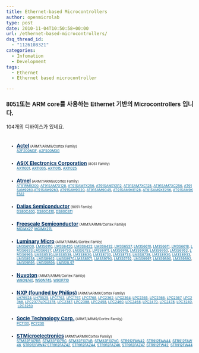 ```yaml
---
title: Ethernet-based Microcontrollers
author: openmicrolab
type: post
date: 2010-11-04T10:50:58+00:00
url: /ethernet-based-microcontrollers/
dsq_thread_id:
  - "1126108321"
categories:
  - Infomation
  - Development
tags:
  - Ethernet
  - Ethernet based microcontroller

---
```

<SPAN style="WIDOWS: 2; TEXT-TRANSFORM: none; TEXT-INDENT: 0px; BORDER-COLLAPSE: separate; FONT: medium Gulim; WHITE-SPACE: normal; ORPHANS: 2; LETTER-SPACING: normal; COLOR: rgb(0,0,0); WORD-SPACING: 0px; -webkit-border-horizontal-spacing: 0px; -webkit-border-vertical-spacing: 0px; -webkit-text-decorations-in-effect: none; -webkit-text-size-adjust: auto; -webkit-text-stroke-width: 0px" class=Apple-style-span><SPAN style="BORDER-COLLAPSE: collapse; FONT-FAMILY: verdana, sans-serif; FONT-SIZE: 13px" class=Apple-style-span>  


<H1 style="MARGIN-TOP: 0px; FONT: bold 16pt verdana, sans-serif; PADDING-TOP: 6px">
  <SPAN style="FONT-SIZE: 12pt">8051또는 ARM core를 사용하는 Ethernet 기반의 Microcontrollers 입니다.</SPAN>
</H1>

  


<P style="PADDING-BOTTOM: 0px; MARGIN: 16px 0px; PADDING-LEFT: 0px; PADDING-RIGHT: 0px; FONT-SIZE: 10pt; PADDING-TOP: 0px">
  104개의 디바이스가 있네요.
</P>

  
<DIV class=dds>  


<UL style="PADDING-BOTTOM: 0px; LIST-STYLE-TYPE: square; MARGIN: 6px 0px 16px 28px; PADDING-LEFT: 0px; PADDING-RIGHT: 0px; FONT-SIZE: 10pt; PADDING-TOP: 0px">
  <br /> 
  
  <LI style="PADDING-BOTTOM: 2px; MARGIN: 0px; PADDING-LEFT: 0px; PADDING-RIGHT: 0px; FONT-SIZE: 7pt; PADDING-TOP: 2px">
    <A style="COLOR: rgb(0,51,102); FONT-SIZE: 10pt; FONT-WEIGHT: bold" class=vn href="http://www.keil.com/dd/chips/actel/arm.htm">Actel</A><SPAN class=Apple-converted-space>&nbsp;</SPAN>(ARM7/ARM9/Cortex Family)<br /> <A style="COLOR: rgb(0,102,153)" href="http://www.keil.com/dd/chip/5028.htm" target="">A2F200M3F</A>,<SPAN class=Apple-converted-space>&nbsp;</SPAN><A style="COLOR: rgb(0,102,153)" href="http://www.keil.com/dd/chip/5139.htm">A2F500M3G</A>
  </LI>
  <br /> 
  
  <LI style="PADDING-BOTTOM: 2px; MARGIN: 0px; PADDING-LEFT: 0px; PADDING-RIGHT: 0px; FONT-SIZE: 7pt; PADDING-TOP: 2px">
    <A style="COLOR: rgb(0,51,102); FONT-SIZE: 10pt; FONT-WEIGHT: bold" class=vn href="http://www.keil.com/dd/chips/asix/8051.htm">ASIX Electronics Corporation</A><SPAN class=Apple-converted-space>&nbsp;</SPAN>(8051 Family)<br /> <A style="COLOR: rgb(0,102,153)" href="http://www.keil.com/dd/chip/4212.htm">AX11001</A>,<SPAN class=Apple-converted-space>&nbsp;</SPAN><A style="COLOR: rgb(0,102,153)" href="http://www.keil.com/dd/chip/4213.htm">AX11005</A>,<SPAN class=Apple-converted-space>&nbsp;</SPAN><A style="COLOR: rgb(0,102,153)" href="http://www.keil.com/dd/chip/4173.htm">AX11015</A>,<SPAN class=Apple-converted-space>&nbsp;</SPAN><A style="COLOR: rgb(0,102,153)" href="http://www.keil.com/dd/chip/4214.htm">AX11025</A>
  </LI>
  <br /> 
  
  <LI style="PADDING-BOTTOM: 2px; MARGIN: 0px; PADDING-LEFT: 0px; PADDING-RIGHT: 0px; FONT-SIZE: 7pt; PADDING-TOP: 2px">
    <A style="COLOR: rgb(0,51,102); FONT-SIZE: 10pt; FONT-WEIGHT: bold" class=vn href="http://www.keil.com/dd/chips/atmel/arm.htm">Atmel</A><SPAN class=Apple-converted-space>&nbsp;</SPAN>(ARM7/ARM9/Cortex Family)<br /> <A style="COLOR: rgb(0,102,153)" href="http://www.keil.com/dd/chip/4088.htm">AT91RM9200</A>,<SPAN class=Apple-converted-space>&nbsp;</SPAN><A style="COLOR: rgb(0,102,153)" href="http://www.keil.com/dd/chip/4080.htm">AT91SAM7X128</A>,<SPAN class=Apple-converted-space>&nbsp;</SPAN><A style="COLOR: rgb(0,102,153)" href="http://www.keil.com/dd/chip/4081.htm">AT91SAM7X256</A>,<SPAN class=Apple-converted-space>&nbsp;</SPAN><A style="COLOR: rgb(0,102,153)" href="http://www.keil.com/dd/chip/4613.htm">AT91SAM7X512</A>,<SPAN class=Apple-converted-space>&nbsp;</SPAN><A style="COLOR: rgb(0,102,153)" href="http://www.keil.com/dd/chip/4120.htm">AT91SAM7XC128</A>,<SPAN class=Apple-converted-space>&nbsp;</SPAN><A style="COLOR: rgb(0,102,153)" href="http://www.keil.com/dd/chip/4121.htm">AT91SAM7XC256</A>,<SPAN class=Apple-converted-space>&nbsp;</SPAN><A style="COLOR: rgb(0,102,153)" href="http://www.keil.com/dd/chip/4210.htm">AT91SAM9260</A>,<A style="COLOR: rgb(0,102,153)" href="http://www.keil.com/dd/chip/4279.htm">AT91SAM9263</A>,<SPAN class=Apple-converted-space>&nbsp;</SPAN><A style="COLOR: rgb(0,102,153)" href="http://www.keil.com/dd/chip/4685.htm">AT91SAM9G20</A>,<SPAN class=Apple-converted-space>&nbsp;</SPAN><A style="COLOR: rgb(0,102,153)" href="http://www.keil.com/dd/chip/4894.htm">AT91SAM9G45</A>,<SPAN class=Apple-converted-space>&nbsp;</SPAN><A style="COLOR: rgb(0,102,153)" href="http://www.keil.com/dd/chip/4615.htm">AT91SAM9XE128</A>,<SPAN class=Apple-converted-space>&nbsp;</SPAN><A style="COLOR: rgb(0,102,153)" href="http://www.keil.com/dd/chip/4616.htm">AT91SAM9XE256</A>,<SPAN class=Apple-converted-space>&nbsp;</SPAN><A style="COLOR: rgb(0,102,153)" href="http://www.keil.com/dd/chip/4617.htm">AT91SAM9XE512</A>
  </LI>
  <br /> 
  
  <LI style="PADDING-BOTTOM: 2px; MARGIN: 0px; PADDING-LEFT: 0px; PADDING-RIGHT: 0px; FONT-SIZE: 7pt; PADDING-TOP: 2px">
    <A style="COLOR: rgb(0,51,102); FONT-SIZE: 10pt; FONT-WEIGHT: bold" class=vn href="http://www.keil.com/dd/chips/dallas/8051.htm">Dallas Semiconductor</A><SPAN class=Apple-converted-space>&nbsp;</SPAN>(8051 Family)<br /> <A style="COLOR: rgb(0,102,153)" href="http://www.keil.com/dd/chip/3390.htm">DS80C400</A>,<SPAN class=Apple-converted-space>&nbsp;</SPAN><A style="COLOR: rgb(0,102,153)" href="http://www.keil.com/dd/chip/3902.htm">DS80C410</A>,<SPAN class=Apple-converted-space>&nbsp;</SPAN><A style="COLOR: rgb(0,102,153)" href="http://www.keil.com/dd/chip/3903.htm">DS80C411</A>
  </LI>
  <br /> 
  
  <LI style="PADDING-BOTTOM: 2px; MARGIN: 0px; PADDING-LEFT: 0px; PADDING-RIGHT: 0px; FONT-SIZE: 7pt; PADDING-TOP: 2px">
    <A style="COLOR: rgb(0,51,102); FONT-SIZE: 10pt; FONT-WEIGHT: bold" class=vn href="http://www.keil.com/dd/chips/freescale/arm.htm">Freescale Semiconductor</A><SPAN class=Apple-converted-space>&nbsp;</SPAN>(ARM7/ARM9/Cortex Family)<br /> <A style="COLOR: rgb(0,102,153)" href="http://www.keil.com/dd/chip/4503.htm">MCIMX27</A>,<SPAN class=Apple-converted-space>&nbsp;</SPAN><A style="COLOR: rgb(0,102,153)" href="http://www.keil.com/dd/chip/4504.htm">MCIMX27L</A>
  </LI>
  <br /> 
  
  <LI style="PADDING-BOTTOM: 2px; MARGIN: 0px; PADDING-LEFT: 0px; PADDING-RIGHT: 0px; FONT-SIZE: 7pt; PADDING-TOP: 2px">
    <A style="COLOR: rgb(0,51,102); FONT-SIZE: 10pt; FONT-WEIGHT: bold" class=vn href="http://www.keil.com/dd/chips/luminary/arm.htm">Luminary Micro</A><SPAN class=Apple-converted-space>&nbsp;</SPAN>(ARM7/ARM9/Cortex Family)<br /> <A style="COLOR: rgb(0,102,153)" href="http://www.keil.com/dd/chip/4324.htm">LM3S6100</A>,<SPAN class=Apple-converted-space>&nbsp;</SPAN><A style="COLOR: rgb(0,102,153)" href="http://www.keil.com/dd/chip/4325.htm">LM3S6110</A>,<SPAN class=Apple-converted-space>&nbsp;</SPAN><A style="COLOR: rgb(0,102,153)" href="http://www.keil.com/dd/chip/4326.htm">LM3S6420</A>,<SPAN class=Apple-converted-space>&nbsp;</SPAN><A style="COLOR: rgb(0,102,153)" href="http://www.keil.com/dd/chip/4327.htm">LM3S6422</A>,<SPAN class=Apple-converted-space>&nbsp;</SPAN><A style="COLOR: rgb(0,102,153)" href="http://www.keil.com/dd/chip/4328.htm">LM3S6432</A>,<SPAN class=Apple-converted-space>&nbsp;</SPAN><A style="COLOR: rgb(0,102,153)" href="http://www.keil.com/dd/chip/4323.htm">LM3S6537</A>,<SPAN class=Apple-converted-space>&nbsp;</SPAN><A style="COLOR: rgb(0,102,153)" href="http://www.keil.com/dd/chip/4329.htm">LM3S6610</A>,<SPAN class=Apple-converted-space>&nbsp;</SPAN><A style="COLOR: rgb(0,102,153)" href="http://www.keil.com/dd/chip/4719.htm">LM3S6611</A>,<SPAN class=Apple-converted-space>&nbsp;</SPAN><A style="COLOR: rgb(0,102,153)" href="http://www.keil.com/dd/chip/4720.htm">LM3S6618</A>,<SPAN class=Apple-converted-space>&nbsp;</SPAN><A style="COLOR: rgb(0,102,153)" href="http://www.keil.com/dd/chip/4330.htm">LM3S6633</A>,<A style="COLOR: rgb(0,102,153)" href="http://www.keil.com/dd/chip/4331.htm">LM3S6637</A>,<SPAN class=Apple-converted-space>&nbsp;</SPAN><A style="COLOR: rgb(0,102,153)" href="http://www.keil.com/dd/chip/4332.htm">LM3S6730</A>,<SPAN class=Apple-converted-space>&nbsp;</SPAN><A style="COLOR: rgb(0,102,153)" href="http://www.keil.com/dd/chip/4333.htm">LM3S6753</A>,<SPAN class=Apple-converted-space>&nbsp;</SPAN><A style="COLOR: rgb(0,102,153)" href="http://www.keil.com/dd/chip/4721.htm">LM3S6911</A>,<SPAN class=Apple-converted-space>&nbsp;</SPAN><A style="COLOR: rgb(0,102,153)" href="http://www.keil.com/dd/chip/4722.htm">LM3S6918</A>,<SPAN class=Apple-converted-space>&nbsp;</SPAN><A style="COLOR: rgb(0,102,153)" href="http://www.keil.com/dd/chip/4334.htm">LM3S6938</A>,<SPAN class=Apple-converted-space>&nbsp;</SPAN><A style="COLOR: rgb(0,102,153)" href="http://www.keil.com/dd/chip/4335.htm">LM3S6950</A>,<SPAN class=Apple-converted-space>&nbsp;</SPAN><A style="COLOR: rgb(0,102,153)" href="http://www.keil.com/dd/chip/4336.htm">LM3S6952</A>,<SPAN class=Apple-converted-space>&nbsp;</SPAN><A style="COLOR: rgb(0,102,153)" href="http://www.keil.com/dd/chip/4337.htm">LM3S6965</A>,<SPAN class=Apple-converted-space>&nbsp;</SPAN><A style="COLOR: rgb(0,102,153)" href="http://www.keil.com/dd/chip/4338.htm">LM3S8530</A>,<A style="COLOR: rgb(0,102,153)" href="http://www.keil.com/dd/chip/4339.htm">LM3S8538</A>,<SPAN class=Apple-converted-space>&nbsp;</SPAN><A style="COLOR: rgb(0,102,153)" href="http://www.keil.com/dd/chip/4340.htm">LM3S8630</A>,<SPAN class=Apple-converted-space>&nbsp;</SPAN><A style="COLOR: rgb(0,102,153)" href="http://www.keil.com/dd/chip/4341.htm">LM3S8730</A>,<SPAN class=Apple-converted-space>&nbsp;</SPAN><A style="COLOR: rgb(0,102,153)" href="http://www.keil.com/dd/chip/4342.htm">LM3S8733</A>,<SPAN class=Apple-converted-space>&nbsp;</SPAN><A style="COLOR: rgb(0,102,153)" href="http://www.keil.com/dd/chip/4343.htm">LM3S8738</A>,<SPAN class=Apple-converted-space>&nbsp;</SPAN><A style="COLOR: rgb(0,102,153)" href="http://www.keil.com/dd/chip/4344.htm">LM3S8930</A>,<SPAN class=Apple-converted-space>&nbsp;</SPAN><A style="COLOR: rgb(0,102,153)" href="http://www.keil.com/dd/chip/4345.htm">LM3S8933</A>,<SPAN class=Apple-converted-space>&nbsp;</SPAN><A style="COLOR: rgb(0,102,153)" href="http://www.keil.com/dd/chip/4346.htm">LM3S8938</A>,<SPAN class=Apple-converted-space>&nbsp;</SPAN><A style="COLOR: rgb(0,102,153)" href="http://www.keil.com/dd/chip/4285.htm">LM3S8962</A>,<SPAN class=Apple-converted-space>&nbsp;</SPAN><A style="COLOR: rgb(0,102,153)" href="http://www.keil.com/dd/chip/4347.htm">LM3S8970</A>,<A style="COLOR: rgb(0,102,153)" href="http://www.keil.com/dd/chip/4496.htm">LM3S8971</A>,<SPAN class=Apple-converted-space>&nbsp;</SPAN><A style="COLOR: rgb(0,102,153)" href="http://www.keil.com/dd/chip/4845.htm">LM3S9790</A>,<SPAN class=Apple-converted-space>&nbsp;</SPAN><A style="COLOR: rgb(0,102,153)" href="http://www.keil.com/dd/chip/4846.htm">LM3S9792</A>,<SPAN class=Apple-converted-space>&nbsp;</SPAN><A style="COLOR: rgb(0,102,153)" href="http://www.keil.com/dd/chip/5057.htm">LM3S9997</A>,<SPAN class=Apple-converted-space>&nbsp;</SPAN><A style="COLOR: rgb(0,102,153)" href="http://www.keil.com/dd/chip/4847.htm">LM3S9B90</A>,<SPAN class=Apple-converted-space>&nbsp;</SPAN><A style="COLOR: rgb(0,102,153)" href="http://www.keil.com/dd/chip/4848.htm">LM3S9B92</A>,<SPAN class=Apple-converted-space>&nbsp;</SPAN><A style="COLOR: rgb(0,102,153)" href="http://www.keil.com/dd/chip/4849.htm">LM3S9B95</A>,<SPAN class=Apple-converted-space>&nbsp;</SPAN><A style="COLOR: rgb(0,102,153)" href="http://www.keil.com/dd/chip/4850.htm">LM3S9B96</A>,<SPAN class=Apple-converted-space>&nbsp;</SPAN><A style="COLOR: rgb(0,102,153)" href="http://www.keil.com/dd/chip/5058.htm">LM3S9L97</A>
  </LI>
  <br /> 
  
  <LI style="PADDING-BOTTOM: 2px; MARGIN: 0px; PADDING-LEFT: 0px; PADDING-RIGHT: 0px; FONT-SIZE: 7pt; PADDING-TOP: 2px">
    <A style="COLOR: rgb(0,51,102); FONT-SIZE: 10pt; FONT-WEIGHT: bold" class=vn href="http://www.keil.com/dd/chips/nuvoton/arm.htm">Nuvoton</A><SPAN class=Apple-converted-space>&nbsp;</SPAN>(ARM7/ARM9/Cortex Family)<br /> <A style="COLOR: rgb(0,102,153)" href="http://www.keil.com/dd/chip/4525.htm">W90N740</A>,<SPAN class=Apple-converted-space>&nbsp;</SPAN><A style="COLOR: rgb(0,102,153)" href="http://www.keil.com/dd/chip/4526.htm">W90N745</A>,<SPAN class=Apple-converted-space>&nbsp;</SPAN><A style="COLOR: rgb(0,102,153)" href="http://www.keil.com/dd/chip/4390.htm">W90P710</A>
  </LI>
  <br /> 
  
  <LI style="PADDING-BOTTOM: 2px; MARGIN: 0px; PADDING-LEFT: 0px; PADDING-RIGHT: 0px; FONT-SIZE: 7pt; PADDING-TOP: 2px">
    <A style="COLOR: rgb(0,51,102); FONT-SIZE: 10pt; FONT-WEIGHT: bold" class=vn href="http://www.keil.com/dd/chips/nxp/arm.htm">NXP (founded by Philips)</A><SPAN class=Apple-converted-space>&nbsp;</SPAN>(ARM7/ARM9/Cortex Family)<br /> <A style="COLOR: rgb(0,102,153)" href="http://www.keil.com/dd/chip/4469.htm">LH79524</A>,<SPAN class=Apple-converted-space>&nbsp;</SPAN><A style="COLOR: rgb(0,102,153)" href="http://www.keil.com/dd/chip/4470.htm">LH79525</A>,<SPAN class=Apple-converted-space>&nbsp;</SPAN><A style="COLOR: rgb(0,102,153)" href="http://www.keil.com/dd/chip/5225.htm">LPC1763</A>,<SPAN class=Apple-converted-space>&nbsp;</SPAN><A style="COLOR: rgb(0,102,153)" href="http://www.keil.com/dd/chip/5013.htm">LPC1767</A>,<SPAN class=Apple-converted-space>&nbsp;</SPAN><A style="COLOR: rgb(0,102,153)" href="http://www.keil.com/dd/chip/4868.htm">LPC1768</A>,<SPAN class=Apple-converted-space>&nbsp;</SPAN><A style="COLOR: rgb(0,102,153)" href="http://www.keil.com/dd/chip/5065.htm">LPC2362</A>,<SPAN class=Apple-converted-space>&nbsp;</SPAN><A style="COLOR: rgb(0,102,153)" href="http://www.keil.com/dd/chip/4150.htm">LPC2364</A>,<SPAN class=Apple-converted-space>&nbsp;</SPAN><A style="COLOR: rgb(0,102,153)" href="http://www.keil.com/dd/chip/4527.htm">LPC2365</A>,<SPAN class=Apple-converted-space>&nbsp;</SPAN><A style="COLOR: rgb(0,102,153)" href="http://www.keil.com/dd/chip/4151.htm">LPC2366</A>,<SPAN class=Apple-converted-space>&nbsp;</SPAN><A style="COLOR: rgb(0,102,153)" href="http://www.keil.com/dd/chip/4528.htm">LPC2367</A>,<SPAN class=Apple-converted-space>&nbsp;</SPAN><A style="COLOR: rgb(0,102,153)" href="http://www.keil.com/dd/chip/4152.htm">LPC2368</A>,<SPAN class=Apple-converted-space>&nbsp;</SPAN><A style="COLOR: rgb(0,102,153)" href="http://www.keil.com/dd/chip/4529.htm">LPC2377</A>,<A style="COLOR: rgb(0,102,153)" href="http://www.keil.com/dd/chip/4153.htm">LPC2378</A>,<SPAN class=Apple-converted-space>&nbsp;</SPAN><A style="COLOR: rgb(0,102,153)" href="http://www.keil.com/dd/chip/4531.htm">LPC2387</A>,<SPAN class=Apple-converted-space>&nbsp;</SPAN><A style="COLOR: rgb(0,102,153)" href="http://www.keil.com/dd/chip/4530.htm">LPC2388</A>,<SPAN class=Apple-converted-space>&nbsp;</SPAN><A style="COLOR: rgb(0,102,153)" href="http://www.keil.com/dd/chip/4182.htm">LPC2458</A>,<SPAN class=Apple-converted-space>&nbsp;</SPAN><A style="COLOR: rgb(0,102,153)" href="http://www.keil.com/dd/chip/4532.htm">LPC2460</A>,<SPAN class=Apple-converted-space>&nbsp;</SPAN><A style="COLOR: rgb(0,102,153)" href="http://www.keil.com/dd/chip/4181.htm">LPC2468</A>,<SPAN class=Apple-converted-space>&nbsp;</SPAN><A style="COLOR: rgb(0,102,153)" href="http://www.keil.com/dd/chip/4306.htm">LPC2470</A>,<SPAN class=Apple-converted-space>&nbsp;</SPAN><A style="COLOR: rgb(0,102,153)" href="http://www.keil.com/dd/chip/4307.htm">LPC2478</A>,<SPAN class=Apple-converted-space>&nbsp;</SPAN><A style="COLOR: rgb(0,102,153)" href="http://www.keil.com/dd/chip/4598.htm">LPC3240</A>,<SPAN class=Apple-converted-space>&nbsp;</SPAN><A style="COLOR: rgb(0,102,153)" href="http://www.keil.com/dd/chip/4596.htm">LPC3250</A>
  </LI>
  <br /> 
  
  <LI style="PADDING-BOTTOM: 2px; MARGIN: 0px; PADDING-LEFT: 0px; PADDING-RIGHT: 0px; FONT-SIZE: 7pt; PADDING-TOP: 2px">
    <A style="COLOR: rgb(0,51,102); FONT-SIZE: 10pt; FONT-WEIGHT: bold" class=vn href="http://www.keil.com/dd/chips/socle/arm.htm">Socle Technology Corp.</A><SPAN class=Apple-converted-space>&nbsp;</SPAN>(ARM7/ARM9/Cortex Family)<br /> <A style="COLOR: rgb(0,102,153)" href="http://www.keil.com/dd/chip/4784.htm">PC7130</A>,<SPAN class=Apple-converted-space>&nbsp;</SPAN><A style="COLOR: rgb(0,102,153)" href="http://www.keil.com/dd/chip/4783.htm">PC7230</A>
  </LI>
  <br /> 
  
  <LI style="PADDING-BOTTOM: 2px; MARGIN: 0px; PADDING-LEFT: 0px; PADDING-RIGHT: 0px; FONT-SIZE: 7pt; PADDING-TOP: 2px">
    <A style="COLOR: rgb(0,51,102); FONT-SIZE: 10pt; FONT-WEIGHT: bold" class=vn href="http://www.keil.com/dd/chips/stmicroelectronics/arm.htm">STMicroelectronics</A><SPAN class=Apple-converted-space>&nbsp;</SPAN>(ARM7/ARM9/Cortex Family)<br /> <A style="COLOR: rgb(0,102,153)" href="http://www.keil.com/dd/chip/4886.htm">STM32F107RB</A>,<SPAN class=Apple-converted-space>&nbsp;</SPAN><A style="COLOR: rgb(0,102,153)" href="http://www.keil.com/dd/chip/4885.htm">STM32F107RC</A>,<SPAN class=Apple-converted-space>&nbsp;</SPAN><A style="COLOR: rgb(0,102,153)" href="http://www.keil.com/dd/chip/4888.htm">STM32F107VB</A>,<SPAN class=Apple-converted-space>&nbsp;</SPAN><A style="COLOR: rgb(0,102,153)" href="http://www.keil.com/dd/chip/4889.htm">STM32F107VC</A>,<SPAN class=Apple-converted-space>&nbsp;</SPAN><A style="COLOR: rgb(0,102,153)" href="http://www.keil.com/dd/chip/4584.htm">STR912FAW42</A>,<SPAN class=Apple-converted-space>&nbsp;</SPAN><A style="COLOR: rgb(0,102,153)" href="http://www.keil.com/dd/chip/4585.htm">STR912FAW44</A>,<SPAN class=Apple-converted-space>&nbsp;</SPAN><A style="COLOR: rgb(0,102,153)" href="http://www.keil.com/dd/chip/4586.htm">STR912FAW46</A>,<SPAN class=Apple-converted-space>&nbsp;</SPAN><A style="COLOR: rgb(0,102,153)" href="http://www.keil.com/dd/chip/4587.htm">STR912FAW47</A>,<A style="COLOR: rgb(0,102,153)" href="http://www.keil.com/dd/chip/4588.htm">STR912FAZ42</A>,<SPAN class=Apple-converted-space>&nbsp;</SPAN><A style="COLOR: rgb(0,102,153)" href="http://www.keil.com/dd/chip/4589.htm">STR912FAZ44</A>,<SPAN class=Apple-converted-space>&nbsp;</SPAN><A style="COLOR: rgb(0,102,153)" href="http://www.keil.com/dd/chip/4590.htm">STR912FAZ46</A>,<SPAN class=Apple-converted-space>&nbsp;</SPAN><A style="COLOR: rgb(0,102,153)" href="http://www.keil.com/dd/chip/4591.htm">STR912FAZ47</A>,<SPAN class=Apple-converted-space>&nbsp;</SPAN><A style="COLOR: rgb(0,102,153)" href="http://www.keil.com/dd/chip/4066.htm">STR912FW42</A>,<SPAN class=Apple-converted-space>&nbsp;</SPAN><A style="COLOR: rgb(0,102,153)" href="http://www.keil.com/dd/chip/4067.htm">STR912FW44</A>
  </LI>
</UL></DIV>

  


<P style="PADDING-BOTTOM: 0px; MARGIN: 16px 0px; PADDING-LEFT: 0px; PADDING-RIGHT: 0px; FONT-SIZE: 10pt; PADDING-TOP: 0px">
  &nbsp;
</P></SPAN></SPAN>